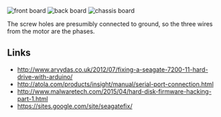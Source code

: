 
![front board](Images/front.jpg)
![back board](Images/back.jpg)
![chassis board](Images/chassis.jpg)

The screw holes are presumibly connected to ground, so the three wires from the
motor are the phases.

## Links

 - http://www.arvydas.co.uk/2012/07/fixing-a-seagate-7200-11-hard-drive-with-arduino/
 - http://atola.com/products/insight/manual/serial-port-connection.html
 - http://www.malwaretech.com/2015/04/hard-disk-firmware-hacking-part-1.html
 - https://sites.google.com/site/seagatefix/
